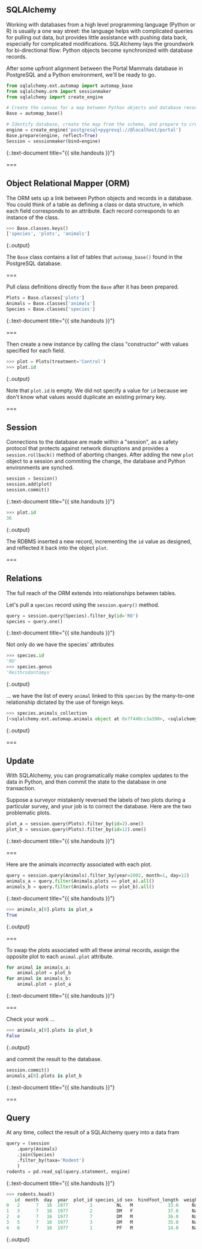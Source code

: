 ---
---

## SQLAlchemy

Working with databases from a high level programming language (Python or R) is usually a one way street: the language helps with complicated queries for pulling out data, but provides little assistance with pushing data back, especially for complicated modifications. SQLAlchemy lays the groundwork for bi-directional flow: Python objects become synchronized with database records.

After some upfront alignment between the Portal Mammals database in PostgreSQL and a Python environment, we'll be ready to go.


~~~python
from sqlalchemy.ext.automap import automap_base
from sqlalchemy.orm import sessionmaker
from sqlalchemy import create_engine

# Create the canvas for a map between Python objects and database records
Base = automap_base()

# Identify database, create the map from the schema, and prepare to create sessions
engine = create_engine('postgresql+pygresql://@localhost/portal')
Base.prepare(engine, reflect=True)
Session = sessionmaker(bind=engine)
~~~
{:.text-document title="{{ site.handouts }}"}



===

## Object Relational Mapper (ORM)

The ORM sets up a link between Python objects and records in a database. You could think of a table as defining
a class or data structure, in which each field corresponds to an attribute. Each record corresponds to an instance of the class.


~~~python
>>> Base.classes.keys()
['species', 'plots', 'animals']
~~~
{:.output}



The `Base` class contains a list of tables that `automap_base()` found in the PostgreSQL database.

===

Pull class definitions directly from the `Base` after it has been prepared.


~~~python
Plots = Base.classes['plots']
Animals = Base.classes['animals']
Species = Base.classes['species']
~~~
{:.text-document title="{{ site.handouts }}"}



===

Then create a new instance by calling the class "constructor" with values specified for each field.


~~~python
>>> plot = Plots(treatment='Control')
>>> plot.id
~~~
{:.output}



Note that `plot.id` is empty. We did not specify a value for `id` because we don't know what values would duplicate an existing primary key.

===

## Session

Connections to the database are made within a "session", as a safety protocol that protects against network disruptions and provides a `session.rollback()` method of aborting changes. After adding the new `plot` object to a session and commiting the change, the database and Python environments are synched.


~~~python
session = Session()
session.add(plot)
session.commit()
~~~
{:.text-document title="{{ site.handouts }}"}




~~~python
>>> plot.id
36
~~~
{:.output}



The RDBMS inserted a new record, incrementing the `id` value as designed, and reflected it back into the object `plot`.

===

## Relations

The full reach of the ORM extends into relationships between tables.

Let's pull a `species` record using the `session.query()` method.


~~~python
query = session.query(Species).filter_by(id='RO')
species = query.one()
~~~
{:.text-document title="{{ site.handouts }}"}



Not only do we have the species' attributes


~~~python
>>> species.id
'RO'
>>> species.genus
'Reithrodontomys'
~~~
{:.output}



... we have the list of every `animal` linked to this `species` by the many-to-one relationship dictated by the use of foreign keys.


~~~python
>>> species.animals_collection
[<sqlalchemy.ext.automap.animals object at 0x7f440cc3a390>, <sqlalchemy.ext.automap.animals object at 0x7f440cc3a400>, <sqlalchemy.ext.automap.animals object at 0x7f440cc3a4a8>, <sqlalchemy.ext.automap.animals object at 0x7f440cc3a588>, <sqlalchemy.ext.automap.animals object at 0x7f440cc3a630>, <sqlalchemy.ext.automap.animals object at 0x7f440cc3a710>, <sqlalchemy.ext.automap.animals object at 0x7f440cc3a7f0>, <sqlalchemy.ext.automap.animals object at 0x7f440cc3a898>]
~~~
{:.output}



===

## Update

With SQLAlchemy, you can programatically make complex updates to the data in Python, and then commit the state to the database in one transaction.

Suppose a surveyor mistakenly reversed the labels of two plots during a particular survey, and your job is to correct the database. Here are the two problematic plots.


~~~python
plot_a = session.query(Plots).filter_by(id=2).one()
plot_b = session.query(Plots).filter_by(id=12).one()
~~~
{:.text-document title="{{ site.handouts }}"}



===

Here are the animals *incorrectly* associated with each plot.


~~~python
query = session.query(Animals).filter_by(year=2002, month=1, day=12)
animals_a = query.filter(Animals.plots == plot_a).all()
animals_b = query.filter(Animals.plots == plot_b).all()
~~~
{:.text-document title="{{ site.handouts }}"}




~~~python
>>> animals_a[0].plots is plot_a
True
~~~
{:.output}



===

To swap the plots associated with all these animal records, assign the opposite plot to each `animal.plot` attribute.


~~~python
for animal in animals_a:
    animal.plot = plot_b
for animal in animals_b:
    animal.plot = plot_a
~~~
{:.text-document title="{{ site.handouts }}"}



===

Check your work ...


~~~python
>>> animals_a[0].plots is plot_b
False
~~~
{:.output}



and commit the result to the database.


~~~python
session.commit()
animals_a[0].plots is plot_b
~~~
{:.text-document title="{{ site.handouts }}"}



===

## Query

At any time, collect the result of a SQLAlchemy query into a data fram


~~~python
query = (session
    .query(Animals)
    .join(Species)
    .filter_by(taxa='Rodent')
    )
rodents = pd.read_sql(query.statement, engine)
~~~
{:.text-document title="{{ site.handouts }}"}




~~~python
>>> rodents.head()
   id  month  day  year  plot_id species_id sex  hindfoot_length  weight
0   2      7   16  1977        3         NL   M             33.0     NaN
1   3      7   16  1977        2         DM   F             37.0     NaN
2   4      7   16  1977        7         DM   M             36.0     NaN
3   5      7   16  1977        3         DM   M             35.0     NaN
4   6      7   16  1977        1         PF   M             14.0     NaN
~~~
{:.output}


